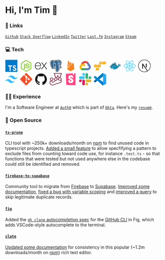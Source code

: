 # Hi, I'm Tim 👋

### 🔗 Links
[`Github`](https://github.com/sauntimo) [`Stack Overflow`](https://stackoverflow.com/users/4293734/sauntimo) [`LinkedIn`](https://www.linkedin.com/in/sauntimo) [`Twitter`](https://twitter.com/sauntimo) [`Last.fm`](https://last.fm/user/sauntimo) [`Instagram`](https://instagram.com/sauntimo) [`Steam`](https://steamcommunity.com/id/sauntimo)

### 💻 Tech

<div>
  <img src="https://github.com/devicons/devicon/blob/master/icons/typescript/typescript-original.svg" title="Typescript" alt="Nypescript" width="40" height="40"/>&nbsp;
  <img src="https://github.com/devicons/devicon/blob/master/icons/nodejs/nodejs-original.svg" title="Node" alt="Node" width="40" height="40"/>&nbsp;
  <img src="https://github.com/devicons/devicon/blob/master/icons/express/express-original.svg" title="Express" alt="Express" width="40" height="40"/>&nbsp;
  <img src="https://github.com/devicons/devicon/blob/master/icons/postgresql/postgresql-original.svg" title="Postgres" alt="Postgres" width="40" height="40"/>&nbsp;
  <img src="https://github.com/devicons/devicon/blob/master/icons/firebase/firebase-plain.svg" title="Firebase" alt="Firebase" width="40" height="40"/>&nbsp;
  <img src="https://github.com/devicons/devicon/blob/master/icons/googlecloud/googlecloud-original.svg" title="GCP" alt="GCP" width="40" height="40"/>&nbsp;
  <img src="https://github.com/devicons/devicon/blob/master/icons/amazonwebservices/amazonwebservices-original.svg" title="AWS" alt="AWS" width="40" height="40"/>&nbsp;
  <img src="https://github.com/devicons/devicon/blob/master/icons/docker/docker-original.svg" title="Docker" alt="Docker" width="40" height="40"/>&nbsp;
  <img src="https://github.com/devicons/devicon/blob/master/icons/react/react-original.svg" title="React" alt="React" width="40" height="40"/>&nbsp;
  <img src="https://github.com/devicons/devicon/blob/master/icons/nextjs/nextjs-line.svg" title="Next" alt="Next" width="40" height="40"/>&nbsp;
  <img src="https://github.com/devicons/devicon/blob/master/icons/tailwindcss/tailwindcss-plain.svg" title="Tailwind" alt="Tailwind" width="40" height="40"/>&nbsp;
  <img src="https://github.com/devicons/devicon/blob/master/icons/git/git-original.svg" title="Git" alt="Git" width="40" height="40"/>&nbsp;
  <img src="https://github.com/devicons/devicon/blob/master/icons/github/github-original.svg" title="GitHub" alt="GitHub" width="40" height="40"/>&nbsp;
  <img src="https://github.com/devicons/devicon/blob/master/icons/jest/jest-plain.svg" title="Jest" alt="Jest" width="40" height="40"/>&nbsp;
  <img src="https://github.com/devicons/devicon/blob/master/icons/storybook/storybook-original.svg" title="Storybook" alt="Storybook" width="40" height="40"/>&nbsp;
  <img src="https://github.com/devicons/devicon/blob/master/icons/slack/slack-original.svg" title="Slack" alt="Slack" width="40" height="40"/>&nbsp;
  <img src="https://github.com/devicons/devicon/blob/master/icons/vscode/vscode-original.svg" title="VSCode" alt="VSCode" width="40" height="40"/>&nbsp; 
</div>

### 👨‍💻 Experience
I'm a Software Engineer at [`Auth0`](https://auth0.com) which is part of [`Okta`](https://www.okta.com/). Here's my [`resumé`](https://github.com/sauntimo/resume).

### 🤝 Open Source

#### [`ts-prune`](https://www.npmjs.com/package/ts-prune)

CLI tool with ~250k+ downloads/month on [npm](https://www.npmjs.com/package/ts-prune) to find unused code in typescript projects. [Added a small feature](https://github.com/nadeesha/ts-prune/pull/140) to allow specfifying a pattern to exclude files from counting toward code use, for instance `.test.ts` - so that functions that were tested but not used anywhere else in the codebase could still be identified and removed.

#### [`firebase-to-supabase`](https://github.com/supabase-community/firebase-to-supabase)

Community tool to migrate from [Firebase](https://firebase.google.com/) to [Supabase](https://supabase.com/). [Improved some documentation](https://github.com/supabase-community/firebase-to-supabase/pull/1), [fixed a bug with variable scoping](https://github.com/supabase-community/firebase-to-supabase/pull/2) and [improved a query](https://github.com/supabase-community/firebase-to-supabase/pull/3) to skip legitimate duplicate records.

#### [`fig`](https://fig.io)

Added the [`gh clone` autocompletion spec](https://github.com/withfig/autocomplete/pull/69) for the [GitHub CLI](https://github.com/cli/cli) in Fig, which adds VSCode-style autocomplete to the terminal.


#### [`slate`](https://github.com/ianstormtaylor/slate)

[Updated some documentation](https://github.com/ianstormtaylor/slate/pull/3031) for consistency in this popular (~1.2m downloads/month on [npm](https://www.npmjs.com/package/slate)) rich text editor.
